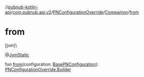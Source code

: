 //[pubnub-kotlin-api](../../../../index.md)/[com.pubnub.api.v2](../../index.md)/[PNConfigurationOverride](../index.md)/[Companion](index.md)/[from](from.md)

# from

[jvm]\

@[JvmStatic](https://kotlinlang.org/api/latest/jvm/stdlib/kotlin.jvm/-jvm-static/index.html)

fun [from](from.md)(configuration: [BasePNConfiguration](../../../../../../pubnub-core/pubnub-core-api/pubnub-core-api/com.pubnub.api.v2/-base-p-n-configuration/index.md)): [PNConfigurationOverride.Builder](../-builder/index.md)
